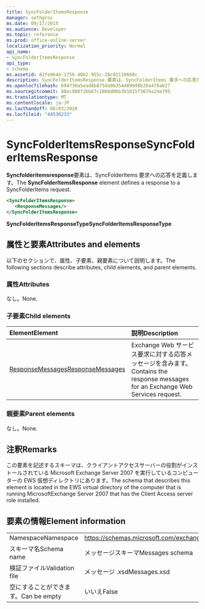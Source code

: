 ```yaml
---
title: SyncFolderItemsResponse
manager: sethgros
ms.date: 09/17/2015
ms.audience: Developer
ms.topic: reference
ms.prod: office-online-server
localization_priority: Normal
api_name:
- SyncFolderItemsResponse
api_type:
- schema
ms.assetid: 82fe0644-1756-40b2-955c-20c01110660c
description: SyncFolderItemsResponse 要素は、SyncFolderItems 要求への応答を定義します。
ms.openlocfilehash: 694730a5ead8b875da9b3544099d0b20a478a627
ms.sourcegitcommit: 88ec988f2bb67c1866d06b361615f3674a24e795
ms.translationtype: MT
ms.contentlocale: ja-JP
ms.lasthandoff: 06/03/2020
ms.locfileid: "44530233"
---
```

# <a name="syncfolderitemsresponse"></a><span data-ttu-id="2f99d-103">SyncFolderItemsResponse</span><span class="sxs-lookup"><span data-stu-id="2f99d-103">SyncFolderItemsResponse</span></span>

<span data-ttu-id="2f99d-104">**Syncfolderitemsresponse**要素は、SyncFolderItems 要求への応答を定義します。</span><span class="sxs-lookup"><span data-stu-id="2f99d-104">The **SyncFolderItemsResponse** element defines a response to a SyncFolderItems request.</span></span> 
  
```xml
<SyncFolderItemsResponse>
   <ResponseMessages/>
</SyncFolderItemsResponse>
```

 <span data-ttu-id="2f99d-105">**SyncFolderItemsResponseType**</span><span class="sxs-lookup"><span data-stu-id="2f99d-105">**SyncFolderItemsResponseType**</span></span>
## <a name="attributes-and-elements"></a><span data-ttu-id="2f99d-106">属性と要素</span><span class="sxs-lookup"><span data-stu-id="2f99d-106">Attributes and elements</span></span>

<span data-ttu-id="2f99d-107">以下のセクションで、属性、子要素、親要素について説明します。</span><span class="sxs-lookup"><span data-stu-id="2f99d-107">The following sections describe attributes, child elements, and parent elements.</span></span>
  
### <a name="attributes"></a><span data-ttu-id="2f99d-108">属性</span><span class="sxs-lookup"><span data-stu-id="2f99d-108">Attributes</span></span>

<span data-ttu-id="2f99d-109">なし。</span><span class="sxs-lookup"><span data-stu-id="2f99d-109">None.</span></span>
  
### <a name="child-elements"></a><span data-ttu-id="2f99d-110">子要素</span><span class="sxs-lookup"><span data-stu-id="2f99d-110">Child elements</span></span>

|<span data-ttu-id="2f99d-111">**Element**</span><span class="sxs-lookup"><span data-stu-id="2f99d-111">**Element**</span></span>|<span data-ttu-id="2f99d-112">**説明**</span><span class="sxs-lookup"><span data-stu-id="2f99d-112">**Description**</span></span>|
|:-----|:-----|
|[<span data-ttu-id="2f99d-113">ResponseMessages</span><span class="sxs-lookup"><span data-stu-id="2f99d-113">ResponseMessages</span></span>](responsemessages.md) <br/> |<span data-ttu-id="2f99d-114">Exchange Web サービス要求に対する応答メッセージを含みます。</span><span class="sxs-lookup"><span data-stu-id="2f99d-114">Contains the response messages for an Exchange Web Services request.</span></span>  <br/> |
   
### <a name="parent-elements"></a><span data-ttu-id="2f99d-115">親要素</span><span class="sxs-lookup"><span data-stu-id="2f99d-115">Parent elements</span></span>

<span data-ttu-id="2f99d-116">なし。</span><span class="sxs-lookup"><span data-stu-id="2f99d-116">None.</span></span>
  
## <a name="remarks"></a><span data-ttu-id="2f99d-117">注釈</span><span class="sxs-lookup"><span data-stu-id="2f99d-117">Remarks</span></span>

<span data-ttu-id="2f99d-118">この要素を記述するスキーマは、クライアントアクセスサーバーの役割がインストールされている Microsoft Exchange Server 2007 を実行しているコンピューターの EWS 仮想ディレクトリにあります。</span><span class="sxs-lookup"><span data-stu-id="2f99d-118">The schema that describes this element is located in the EWS virtual directory of the computer that is running MicrosoftExchange Server 2007 that has the Client Access server role installed.</span></span>
  
## <a name="element-information"></a><span data-ttu-id="2f99d-119">要素の情報</span><span class="sxs-lookup"><span data-stu-id="2f99d-119">Element information</span></span>

|||
|:-----|:-----|
|<span data-ttu-id="2f99d-120">Namespace</span><span class="sxs-lookup"><span data-stu-id="2f99d-120">Namespace</span></span>  <br/> |https://schemas.microsoft.com/exchange/services/2006/messages  <br/> |
|<span data-ttu-id="2f99d-121">スキーマ名</span><span class="sxs-lookup"><span data-stu-id="2f99d-121">Schema name</span></span>  <br/> |<span data-ttu-id="2f99d-122">メッセージスキーマ</span><span class="sxs-lookup"><span data-stu-id="2f99d-122">Messages schema</span></span>  <br/> |
|<span data-ttu-id="2f99d-123">検証ファイル</span><span class="sxs-lookup"><span data-stu-id="2f99d-123">Validation file</span></span>  <br/> |<span data-ttu-id="2f99d-124">メッセージ .xsd</span><span class="sxs-lookup"><span data-stu-id="2f99d-124">Messages.xsd</span></span>  <br/> |
|<span data-ttu-id="2f99d-125">空にすることができます。</span><span class="sxs-lookup"><span data-stu-id="2f99d-125">Can be empty</span></span>  <br/> |<span data-ttu-id="2f99d-126">いいえ</span><span class="sxs-lookup"><span data-stu-id="2f99d-126">False</span></span>  <br/> |
   

